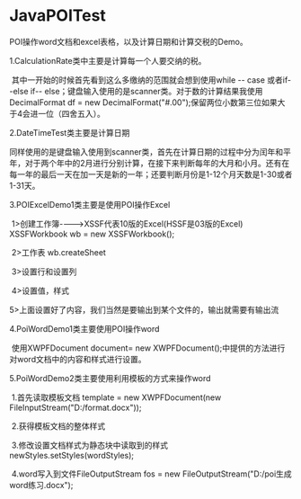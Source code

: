 # JavaPOITest
POI操作word文档和excel表格，以及计算日期和计算交税的Demo。

1.CalculationRate类中主要是计算每一个人要交纳的税。

​	其中一开始的时候首先看到这么多缴纳的范围就会想到使用while -- case 或者if--else if-- else；键盘输入使用的是scanner类。对于数的计算结果我使用DecimalFormat df = new DecimalFormat("#.00");保留两位小数第三位如果大于4会进一位（四舍五入）。

2.DateTimeTest类主要是计算日期

​	同样使用的是键盘输入使用到scanner类，首先在计算日期的过程中分为闰年和平年，对于两个年中的2月进行分别计算，在接下来判断每年的大月和小月。还有在每一年的最后一天在加一天是新的一年；还要判断月份是1-12个月天数是1-30或者1-31天。

3.POIExcelDemo1类主要是使用POI操作Excel

​	1>创建工作簿---->XSSF代表10版的Excel(HSSF是03版的Excel)   XSSFWorkbook wb = new XSSFWorkbook();

​	2>工作表   wb.createSheet

​	3>设置行和设置列   

​	4>设置值，样式

​	5>上面设置好了内容，我们当然是要输出到某个文件的，输出就需要有输出流

4.PoiWordDemo1类主要使用POI操作word

​	使用XWPFDocument document= new XWPFDocument();中提供的方法进行对word文档中的内容和样式进行设置。

5.PoiWordDemo2类主要使用利用模板的方式来操作word

​	1.首先读取模板文档   template = new XWPFDocument(new FileInputStream("D:/format.docx"));

​	2.获得模板文档的整体样式

​	3.修改设置文档样式为静态块中读取到的样式  newStyles.setStyles(wordStyles);

​	4.word写入到文件FileOutputStream fos = new FileOutputStream("D:/poi生成word练习.docx");